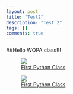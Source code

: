 ```yaml
---
layout: post
title: "Test2"
description: "Test 2"
tags: []
comments: true
---
```


##Hello WOPA class!!!

<figure>
	<a href="https://s3-us-west-2.amazonaws.com/witupython/images/WP_20140314_006.jpg
"><img src="https://s3-us-west-2.amazonaws.com/witupython/images/WP_20140314_006.jpg
"></a>
	<figcaption><a href="https://s3-us-west-2.amazonaws.com/witupython/images/WP_20140314_006.jpg
" title="First Python Clas">First Python Class</a>.</figcaption>
</figure>
<figure>
	<a href="https://s3-us-west-2.amazonaws.com/witupython/images/WP_20140314_007.jpg
"><img src="https://s3-us-west-2.amazonaws.com/witupython/images/WP_20140314_007.jpg
"></a>
	<figcaption><a href="https://s3-us-west-2.amazonaws.com/witupython/images/WP_20140314_007.jpg
" title="First Python Clas">First Python Class</a>.</figcaption>
</figure>